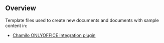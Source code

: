 ## Overview

Template files used to create new documents and documents with sample content in:

- [Chamilo ONLYOFFICE integration plugin](https://github.com/onlyoffice/onlyoffice-chamilo)

